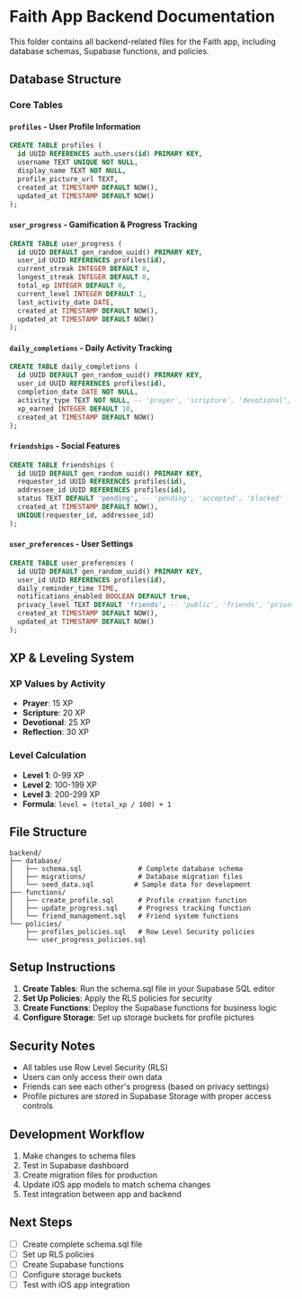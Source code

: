 # Faith App Backend Documentation

This folder contains all backend-related files for the Faith app, including database schemas, Supabase functions, and policies.

## Database Structure

### Core Tables

#### `profiles` - User Profile Information
```sql
CREATE TABLE profiles (
  id UUID REFERENCES auth.users(id) PRIMARY KEY,
  username TEXT UNIQUE NOT NULL,
  display_name TEXT NOT NULL,
  profile_picture_url TEXT,
  created_at TIMESTAMP DEFAULT NOW(),
  updated_at TIMESTAMP DEFAULT NOW()
);
```

#### `user_progress` - Gamification & Progress Tracking
```sql
CREATE TABLE user_progress (
  id UUID DEFAULT gen_random_uuid() PRIMARY KEY,
  user_id UUID REFERENCES profiles(id),
  current_streak INTEGER DEFAULT 0,
  longest_streak INTEGER DEFAULT 0,
  total_xp INTEGER DEFAULT 0,
  current_level INTEGER DEFAULT 1,
  last_activity_date DATE,
  created_at TIMESTAMP DEFAULT NOW(),
  updated_at TIMESTAMP DEFAULT NOW()
);
```

#### `daily_completions` - Daily Activity Tracking
```sql
CREATE TABLE daily_completions (
  id UUID DEFAULT gen_random_uuid() PRIMARY KEY,
  user_id UUID REFERENCES profiles(id),
  completion_date DATE NOT NULL,
  activity_type TEXT NOT NULL, -- 'prayer', 'scripture', 'devotional', 'reflection'
  xp_earned INTEGER DEFAULT 10,
  created_at TIMESTAMP DEFAULT NOW()
);
```

#### `friendships` - Social Features
```sql
CREATE TABLE friendships (
  id UUID DEFAULT gen_random_uuid() PRIMARY KEY,
  requester_id UUID REFERENCES profiles(id),
  addressee_id UUID REFERENCES profiles(id),
  status TEXT DEFAULT 'pending', -- 'pending', 'accepted', 'blocked'
  created_at TIMESTAMP DEFAULT NOW(),
  UNIQUE(requester_id, addressee_id)
);
```

#### `user_preferences` - User Settings
```sql
CREATE TABLE user_preferences (
  id UUID DEFAULT gen_random_uuid() PRIMARY KEY,
  user_id UUID REFERENCES profiles(id),
  daily_reminder_time TIME,
  notifications_enabled BOOLEAN DEFAULT true,
  privacy_level TEXT DEFAULT 'friends', -- 'public', 'friends', 'private'
  created_at TIMESTAMP DEFAULT NOW(),
  updated_at TIMESTAMP DEFAULT NOW()
);
```

## XP & Leveling System

### XP Values by Activity
- **Prayer**: 15 XP
- **Scripture**: 20 XP
- **Devotional**: 25 XP
- **Reflection**: 30 XP

### Level Calculation
- **Level 1**: 0-99 XP
- **Level 2**: 100-199 XP
- **Level 3**: 200-299 XP
- **Formula**: `level = (total_xp / 100) + 1`

## File Structure

```
backend/
├── database/
│   ├── schema.sql              # Complete database schema
│   ├── migrations/             # Database migration files
│   └── seed_data.sql          # Sample data for development
├── functions/
│   ├── create_profile.sql      # Profile creation function
│   ├── update_progress.sql     # Progress tracking function
│   └── friend_management.sql   # Friend system functions
└── policies/
    ├── profiles_policies.sql   # Row Level Security policies
    └── user_progress_policies.sql
```

## Setup Instructions

1. **Create Tables**: Run the schema.sql file in your Supabase SQL editor
2. **Set Up Policies**: Apply the RLS policies for security
3. **Create Functions**: Deploy the Supabase functions for business logic
4. **Configure Storage**: Set up storage buckets for profile pictures

## Security Notes

- All tables use Row Level Security (RLS)
- Users can only access their own data
- Friends can see each other's progress (based on privacy settings)
- Profile pictures are stored in Supabase Storage with proper access controls

## Development Workflow

1. Make changes to schema files
2. Test in Supabase dashboard
3. Create migration files for production
4. Update iOS app models to match schema changes
5. Test integration between app and backend

## Next Steps

- [ ] Create complete schema.sql file
- [ ] Set up RLS policies
- [ ] Create Supabase functions
- [ ] Configure storage buckets
- [ ] Test with iOS app integration
